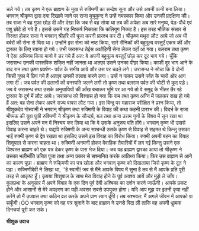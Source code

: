 चले गये। तब कृष्ण ने एक ब्राह्मण के मुख से रुक्मिणी का सन्देश सुना और उसे अपनी पत्नी बना लिया। भगवान् श्रीकृष्ण द्वारा दया दिखाये जाने पर राजा मुचुकुन्द ने उन्हें नमस्कार किया और उनकी प्रदक्षिणा की। तब राजा ने वह गुफा छोड़ दी और देखा कि जब से वह सोया था तब की अपेक्षा अब सारे मनुष्य, पेड़-पौधे एवं पशु छोटे हो गये हैं। इससे उसने यह निष्कर्ष निकाला कि कलियुग निकट है। इस तरह भौतिक संसार से विरक्त होकर राजा ने भगवान् श्रीहरि की पूजा करनी प्रारश्भ कर दी। श्रीकृष्ण मथुरा लौट आये जो अब भी बर्बरों की सेना से घिरा था। उन्होंने इस सेना को नष्ट किया, सारे सैनिकों की बहुमूल्य वस्तुएँ एकत्र कीं और द्वारका के लिए रवाना हो गये। तभी जरासन्ध तेईस अक्षौहिणी सेना लेकर वहाँ आ गया। बलराम तथा कृष्ण ने ऐसा अभिनय किया मानो वे डर गये हैं अत: वे अपनी बहुमूल्य वस्तुएँ छोड़ कर दूर भाग गये। चूँकि जरासन्ध उनकी वास्तविक शकि्त नहीं जानता था अतएव उसने उनका पीछा किया। काफी दूर भाग आने के बाद राम तथा कृष्ण प्रवर्षण- पर्वत के समीप आये और उस पर चढऩे लगे। जरासन्ध ने सोचा कि वे दोनों किसी गुफा में छिप गये हैं अतएव उनकी तलाश करने लगा। उन्हें न पाकर उसने पर्वत के चारों ओर आग लगा दी। जब पर्वत की ढलानों की वनस्पति जलने लगी तो कृष्ण तथा बलराम पर्वत की चोटी से कूद पड़े। जब वे जरासन्ध तथा उसके अनुयायियों की आँख बचाकर भूमि पर आ गये तो वे समुद्र के भीतर तैर रहे द्वारका के दुर्ग में लौट आये। जरासन्ध को विश्वास हो गया कि राम तथा कृष्ण अग्नि में जलकर राख हो गये हैं अत: वह सेना लेकर अपने राज्य वापस लौट गया। इस विन्दु पर महाराज परीक्षित ने प्रश्न किया, तो श्रीशुकदेव गोस्वामी ने भगवान् श्रीकृष्ण तथा रुक्मिणी के विवाह की कथा कहनी प्रारश्भ की। विदर्भ के राजा भीष्मक की युवा पुत्री रुक्मिणी ने श्रीकृष्ण के सौन्दर्य, बल तथा अन्य उत्तम गुणों के विषय में सुन रखा था इसलिए उसने अपने मन में निश्चय कर लिया था कि वे उसके अनुरूप पति होंगे। भगवान् कृष्ण भी उससे विवाह करना चाहते थे। यद्यपि रुक्मिणी के अन्य सश्बन्धी उसके कृष्ण से विवाह से सहमत थे किन्तु उसका भाई रुक्मी कृष्ण से द्वेष रखता था इसलिए उसने इस विवाह का विरोध किया। रुक्मी अपनी बहन का विवाह शिशुपाल से करना चाहता था। रुक्मिणी अनमनी होकर वैवाहिक तैयारियों में लग गई किन्तु उसने एक विश्वस्त ब्राह्मण को एक पत्र देकर कृष्ण के पास भेज दिया। जब यह ब्राह्मण द्वारका आया तो श्रीकृष्ण ने उसका भलीभाँति उचित पूजा तथा अन्य प्रकार से सश्मानित करके आतिथ्य किया। फिर उस ब्राह्मण से आने का कारण पूछा। ब्राह्मण ने रुकि्मणी का पत्र खोला और भगवान् कृष्ण को दिखलाया जिसे कृष्ण के दूत ने पढ़ा। रुक्मिणीदेवी ने लिखा था, ''हे स्वामी! जब से मैंने आपके विषय में सुना है तब से मैं आपके प्रति पूरी तरह से आकृष्ट हूँ। कृपया शिशुपाल के साथ मेरा विवाह होने के पूर्व अवश्य आयें और मुझे ले जाँय। कुलप्रथा के अनुसार मैं अपने विवाह के एक दिन पूर्व देवी अश्बिका का दर्शन करने जाऊँगी। आपके प्रकट होने और आसानी से मेरे अपहरण का यही अवसर सबसे उपयुक्त होगा। यदि आप मुझ पर इतनी कृपा नहीं करेंगे तो मैं उपवास तथा कठिन व्रत करके अपने प्राण त्याग दूँगी। तब सश्भवत: मैं अगले जीवन में आपको पा सकूँगी।ÓÓ भगवान् कृष्ण को वह पत्र सुनाने के बाद ब्राह्मण ने उनसे विदा ली ताकि वह अपनी धाॢमक दिनचर्या पूरी कर सके।  

**श्रीशुक उवाच** 